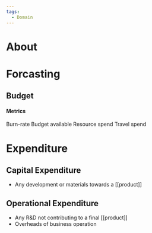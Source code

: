 ```yaml
---
tags:
  - Domain
---
```

# About
# Forcasting
## Budget
#### Metrics
Burn-rate
Budget available
Resource spend
Travel spend
# Expenditure
## Capital Expenditure
- Any development or materials towards a [[product]]
## Operational Expenditure
- Any R&D not contributing to a final [[product]]
- Overheads of business operation